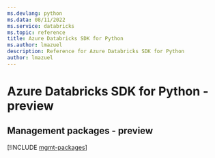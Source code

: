 ```yaml
---
ms.devlang: python
ms.data: 08/11/2022
ms.service: databricks
ms.topic: reference
title: Azure Databricks SDK for Python
ms.author: lmazuel
description: Reference for Azure Databricks SDK for Python
author: lmazuel
---
```

# Azure Databricks SDK for Python - preview

## Management packages - preview
[!INCLUDE [mgmt-packages](databricks-mgmt-index.md)]